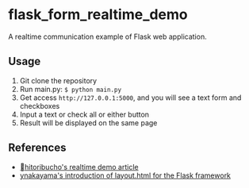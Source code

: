 # flask_form_realtime_demo

A realtime communication example of Flask web application.

## Usage
1. Git clone the repository
2. Run main.py: `$ python main.py`
3. Get access `http://127.0.0.1:5000`, and you will see a text form and checkboxes
4. Input a text or check all or either button
5. Result will be displayed on the same page

## References
- [hitoribucho's realtime demo article](https://qiita.com/hitoribucho/items/9f5dd087b3d784af6b73)
- [ynakayama's introduction of layout.html for the Flask framework](https://qiita.com/ynakayama/items/2cc0b1d3cf1a2da612e4)